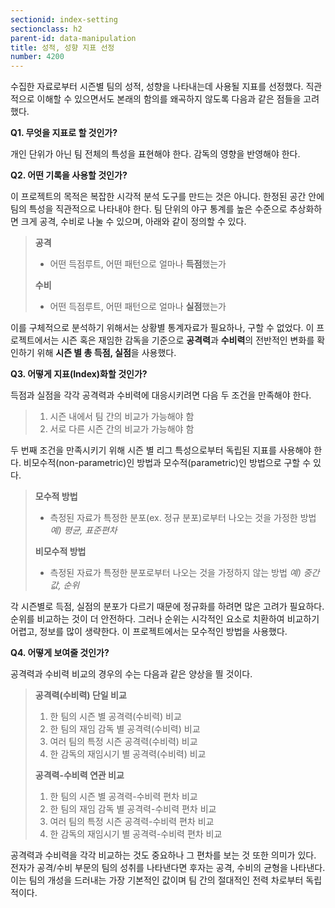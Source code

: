 ```yaml
---
sectionid: index-setting
sectionclass: h2
parent-id: data-manipulation
title: 성적, 성향 지표 선정
number: 4200
---
```


수집한 자료로부터 시즌별 팀의 성적, 성향을 나타내는데 사용될 지표를 선정했다. 직관적으로 이해할 수 있으면서도 본래의 함의를 왜곡하지 않도록 다음과 같은 점들을 고려했다. 

**Q1.  무엇을 지표로 할 것인가?**

개인 단위가 아닌 팀 전체의 특성을 표현해야 한다. 감독의 영향을 반영해야 한다.

**Q2. 어떤 기록을 사용할 것인가?**

이 프로젝트의 목적은 복잡한 시각적 분석 도구를 만드는 것은 아니다. 한정된 공간 안에 팀의 특성을 직관적으로 나타내야 한다. 
팀 단위의 야구 통계를 높은 수준으로 추상화하면 크게 공격, 수비로 나눌 수 있으며, 아래와 같이 정의할 수 있다.

>**공격**
> - 어떤 득점루트, 어떤 패턴으로 얼마나 **득점**했는가
> 
>**수비** 
>- 어떤 득점루트, 어떤 패턴으로 얼마나 **실점**했는가

이를 구체적으로 분석하기 위해서는 상황별 통계자료가 필요하나, 구할 수 없었다. 
이 프로젝트에서는 시즌 혹은 재임한 감독을 기준으로 **공격력**과 **수비력**의 전반적인 변화를 확인하기 위해 **시즌 별 총 득점, 실점**을 사용했다.
 
**Q3. 어떻게 지표(Index)화할 것인가?**

득점과 실점을 각각 공격력과 수비력에 대응시키려면 다음 두 조건을 만족해야 한다.
>1. 시즌 내에서 팀 간의 비교가 가능해야 함
>2. 서로 다른 시즌 간의 비교가 가능해야 함

두 번째 조건을 만족시키기 위해 시즌 별 리그 특성으로부터 독립된 지표를 사용해야 한다. 비모수적(non-parametric)인 방법과 모수적(parametric)인 방법으로 구할 수 있다.

> **모수적 방법**  
> - 측정된 자료가 특정한 분포(ex. 정규 분포)로부터 나오는 것을 가정한 방법
> *예) 평균, 표준편차*
> 
> **비모수적 방법**
> - 측정된 자료가 특정한 분포로부터 나오는 것을 가정하지 않는 방법
> *예) 중간값, 순위*

각 시즌별로 득점, 실점의 분포가 다르기 때문에 정규화를 하려면 많은 고려가 필요하다. 순위를 비교하는 것이 더 안전하다. 그러나 순위는 시각적인 요소로 치환하여 비교하기 어렵고, 정보를 많이 생략한다. 이 프로젝트에서는 모수적인 방법을 사용했다.


**Q4. 어떻게 보여줄 것인가?**

공격력과 수비력 비교의 경우의 수는 다음과 같은 양상을 띌 것이다.

> **공격력(수비력) 단일 비교**
> 
> 1. 한 팀의 시즌 별 공격력(수비력) 비교
> 2. 한 팀의 재임 감독 별 공격력(수비력) 비교
> 3. 여러 팀의 특정 시즌 공격력(수비력) 비교
> 4. 한 감독의 재임시기 별 공격력(수비력) 비교
> 
> **공격력-수비력 연관 비교**
> 
> 1. 한 팀의 시즌 별 공격력-수비력 편차 비교
> 2. 한 팀의 재임 감독 별 공격력-수비력 편차 비교
> 3. 여러 팀의 특정 시즌 공격력-수비력 편차 비교
> 4. 한 감독의 재임시기 별 공격력-수비력 편차 비교 

공격력과 수비력을 각각 비교하는 것도 중요하나 그 편차를 보는 것 또한 의미가 있다. 전자가 공격/수비 부문의 팀의 성취를 나타낸다면 후자는 공격, 수비의 균형을 나타낸다. 이는 팀의 개성을 드러내는 가장 기본적인 값이며 팀 간의 절대적인 전력 차로부터 독립적이다.



[info_vis]: http://www.infovis-wiki.net/index.php?title=Information_Visualization
[visual_cue]: http://www.infovis-wiki.net/index.php?title=Visual_Cue
[glyph]: http://www.infovis-wiki.net/index.php?title=Glyph
[ui]: https://ko.wikipedia.org/wiki/%EC%82%AC%EC%9A%A9%EC%9E%90_%EC%9D%B8%ED%84%B0%ED%8E%98%EC%9D%B4%EC%8A%A4
[1]: http://www.nytimes.com/newsgraphics/2013/09/28/eli-manning-milestone/
[2]: http://www.stonesc.com/Vis08_Workshop/DVD/Reijner_submission.pdf
[3]: http://gfzpublic.gfz-potsdam.de/pubman/item/escidoc:100075:1/component/escidoc:100074/7_GISDAY-2012_sips_pinus_bib.pdf%3Bjsessionid=554A634777B67F600FFE69D67CE829F5
[4]: https://www.youtube.com/watch?v=OZMubJ0v32Q
[5]: https://namu.wiki/w/KBO%20%EB%A6%AC%EA%B7%B8
[6]: https://ko.wikipedia.org/wiki/KBO_%EB%A6%AC%EA%B7%B8
[7]: http://www.koreabaseball.com/History/Top/Hitter.aspx
[8]: http://www.nytimes.com/2006/04/02/sports/20060402_BONDS_GRAPHIC.html?_r=0